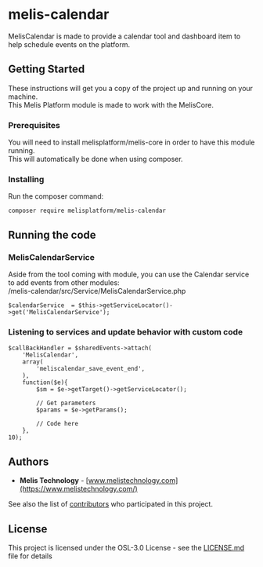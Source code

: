 # melis-calendar

MelisCalendar is made to provide a calendar tool and dashboard item to help schedule events on the platform.

## Getting Started

These instructions will get you a copy of the project up and running on your machine.  
This Melis Platform module is made to work with the MelisCore.

### Prerequisites

You will need to install melisplatform/melis-core in order to have this module running.  
This will automatically be done when using composer.

### Installing

Run the composer command:
```
composer require melisplatform/melis-calendar
```

## Running the code

### MelisCalendarService  
Aside from the tool coming with module, you can use  the Calendar service to add events from other modules:  
/melis-calendar/src/Service/MelisCalendarService.php  
```
$calendarService  = $this->getServiceLocator()->get('MelisCalendarService');  
```  

### Listening to services and update behavior with custom code  
```  
$callBackHandler = $sharedEvents->attach(  
	'MelisCalendar',  
	array(  
	    'meliscalendar_save_event_end',  
	),  
	function($e){  
		$sm = $e->getTarget()->getServiceLocator();  
		
		// Get parameters  
		$params = $e->getParams();  
		
		// Code here  
	},
10);
```  

## Authors

* **Melis Technology** - [www.melistechnology.com](https://www.melistechnology.com/)

See also the list of [contributors](https://github.com/melisplatform/melis-calendar/contributors) who participated in this project.


## License

This project is licensed under the OSL-3.0 License - see the [LICENSE.md](LICENSE.md) file for details